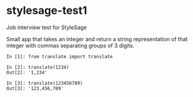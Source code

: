 # stylesage-test1
Job interview test for StyleSage

Small app that takes an integer and return a string representation of that integer with commas separating groups of 3 digits.

```
In [1]: from translate import translate

In [2]: translate(1234)
Out[2]: '1,234'

In [3]: translate(123456789)
Out[3]: '123,456,789'
```
